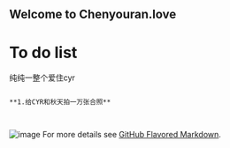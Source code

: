 ## Welcome to Chenyouran.love



# To do list

纯纯一整个爱住cyr

```markdown

**1.给CYR和秋天拍一万张合照**




```

![image](https://files-1301296030.cos.ap-chengdu.myqcloud.com/uploads/2021/11/02/o_1fje5k5uu1dldh458p31q07r6rd.jpeg)
For more details see [GitHub Flavored Markdown](https://guides.github.com/features/mastering-markdown/).
